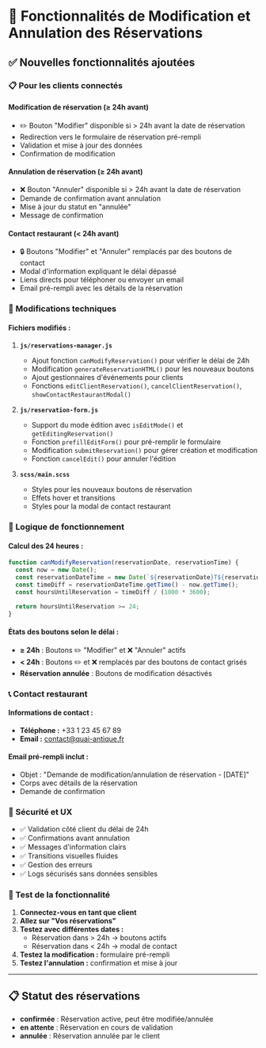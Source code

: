 # 🔄 Fonctionnalités de Modification et Annulation des Réservations

## ✅ Nouvelles fonctionnalités ajoutées

### 📋 Pour les clients connectés

#### **Modification de réservation (≥ 24h avant)**

- ✏️ Bouton "Modifier" disponible si > 24h avant la date de réservation
- Redirection vers le formulaire de réservation pré-rempli
- Validation et mise à jour des données
- Confirmation de modification

#### **Annulation de réservation (≥ 24h avant)**

- ❌ Bouton "Annuler" disponible si > 24h avant la date de réservation
- Demande de confirmation avant annulation
- Mise à jour du statut en "annulée"
- Message de confirmation

#### **Contact restaurant (< 24h avant)**

- 🔒 Boutons "Modifier" et "Annuler" remplacés par des boutons de contact
- Modal d'information expliquant le délai dépassé
- Liens directs pour téléphoner ou envoyer un email
- Email pré-rempli avec les détails de la réservation

### 🔧 Modifications techniques

#### **Fichiers modifiés :**

1. **`js/reservations-manager.js`**

   - Ajout fonction `canModifyReservation()` pour vérifier le délai de 24h
   - Modification `generateReservationHTML()` pour les nouveaux boutons
   - Ajout gestionnaires d'événements pour clients
   - Fonctions `editClientReservation()`, `cancelClientReservation()`, `showContactRestaurantModal()`

2. **`js/reservation-form.js`**

   - Support du mode édition avec `isEditMode()` et `getEditingReservation()`
   - Fonction `prefillEditForm()` pour pré-remplir le formulaire
   - Modification `submitReservation()` pour gérer création et modification
   - Fonction `cancelEdit()` pour annuler l'édition

3. **`scss/main.scss`**
   - Styles pour les nouveaux boutons de réservation
   - Effets hover et transitions
   - Styles pour la modal de contact restaurant

### 🎯 Logique de fonctionnement

#### **Calcul des 24 heures :**

```javascript
function canModifyReservation(reservationDate, reservationTime) {
  const now = new Date();
  const reservationDateTime = new Date(`${reservationDate}T${reservationTime}`);
  const timeDiff = reservationDateTime.getTime() - now.getTime();
  const hoursUntilReservation = timeDiff / (1000 * 3600);

  return hoursUntilReservation >= 24;
}
```

#### **États des boutons selon le délai :**

- **≥ 24h** : Boutons ✏️ "Modifier" et ❌ "Annuler" actifs
- **< 24h** : Boutons ✏️ et ❌ remplacés par des boutons de contact grisés
- **Réservation annulée** : Boutons de modification désactivés

### 📞 Contact restaurant

#### **Informations de contact :**

- **Téléphone :** +33 1 23 45 67 89
- **Email :** contact@quai-antique.fr

#### **Email pré-rempli inclut :**

- Objet : "Demande de modification/annulation de réservation - [DATE]"
- Corps avec détails de la réservation
- Demande de confirmation

### 🔐 Sécurité et UX

- ✅ Validation côté client du délai de 24h
- ✅ Confirmations avant annulation
- ✅ Messages d'information clairs
- ✅ Transitions visuelles fluides
- ✅ Gestion des erreurs
- ✅ Logs sécurisés sans données sensibles

### 🚀 Test de la fonctionnalité

1. **Connectez-vous en tant que client**
2. **Allez sur "Vos réservations"**
3. **Testez avec différentes dates :**
   - Réservation dans > 24h → boutons actifs
   - Réservation dans < 24h → modal de contact
4. **Testez la modification :** formulaire pré-rempli
5. **Testez l'annulation :** confirmation et mise à jour

---

## 📋 Statut des réservations

- **confirmée** : Réservation active, peut être modifiée/annulée
- **en attente** : Réservation en cours de validation
- **annulée** : Réservation annulée par le client
